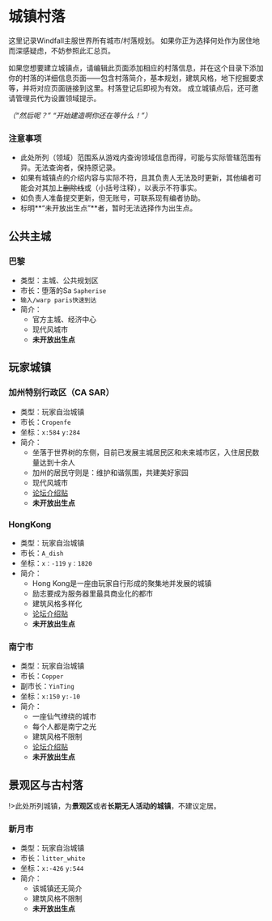 # 城镇村落
这里记录Windfall主服世界所有城市/村落规划。 如果你正为选择何处作为居住地而深感疑虑，不妨参照此汇总页。

如果您想要建立城镇点，请编辑此页面添加相应的村落信息，并在这个目录下添加你的村落的详细信息页面——包含村落简介，基本规划，建筑风格，地下挖掘要求等，并将对应页面链接到这里。村落登记后即视为有效。
成立城镇点后，还可邀请管理员代为设置领域提示。

<em>（“然后呢？” “开始建造啊你还在等什么！”）</em>
### 注意事项
- 此处所列（领域）范围系从游戏内查询领域信息而得，可能与实际管辖范围有异。无法查询者，保持原记录。
- 如果有城镇点的介绍内容与实际不符，且其负责人无法及时更新，其他编者可能会对其加上~~删除线~~或（小括号注释），以表示不符事实。
- 如负责人准备提交更新，但无账号，可联系现有编者协助。
- 标明**“未开放出生点”**者，暂时无法选择作为出生点。

## 公共主城
### 巴黎
- 类型：主城、公共规划区
- 市长：堕落的Sa `Sapherise`
- `输入/warp paris快速到达`
- 简介：
  - 官方主城、经济中心
  - 现代风城市
  - **未开放出生点**
  
## 玩家城镇
### 加州特别行政区（CA SAR）
- 类型：玩家自治城镇
- 市长：`Cropenfe`
- 坐标：`x:584` `y:284`
- 简介：
  - 坐落于世界树的东侧，目前已发展主城居民区和未来城市区，入住居民数量达到十余人
  - 加州的居民守则是：维护和谐氛围，共建美好家园
  - 现代风城市
  - [论坛介绍贴](https://g.sotap.org/d/42)
  - **未开放出生点**
  
### HongKong
- 类型：玩家自治城镇
- 市长：`A_dish`
- 坐标：`x：-119` `y：1820` 
- 简介：
  - Hong Kong是一座由玩家自行形成的聚集地并发展的城镇
  - 励志要成为服务器里最具商业化的都市
  - 建筑风格多样化
  - [论坛介绍贴](https://g.sotap.org/d/49-welcome-to-hongkong)
  - **未开放出生点**
  
### 南宁市
- 类型：玩家自治城镇
- 市长：`Copper`
- 副市长：`YinTing`
- 坐标：`x:150` `y:-10`
- 简介：
  - 一座仙气缭绕的城市
  - 每个人都是南宁之光
  - 建筑风格不限制
  - [论坛介绍贴](https://g.sotap.org/d/47)
  - **未开放出生点**
  
## 景观区与古村落
!>此处所列城镇，为**景观区**或者**长期无人活动的城镇**，不建议定居。

### 新月市
- 类型：玩家自治城镇
- 市长：`litter_white`
- 坐标：`x:-426` `y:544`
- 简介：
  - 该城镇还无简介
  - 建筑风格不限制
  - **未开放出生点**
